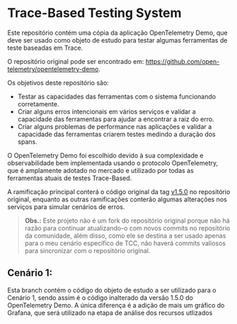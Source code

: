 # Trace-Based Testing System

Este repositório contém uma cópia da aplicação OpenTelemetry Demo, que deve ser usado como objeto de estudo para testar algumas ferramentas de teste baseadas em Trace.

O repositório original pode ser encontrado em: https://github.com/open-telemetry/opentelemetry-demo.

Os objetivos deste repositório são:

- Testar as capacidades das ferramentas com o sistema funcionando corretamente.
- Criar alguns erros intencionais em vários serviços e validar a capacidade das ferramentas para ajudar a encontrar a raiz do erro.
- Criar alguns problemas de performance nas aplicações e validar a capacidade das ferramentas criarem testes medindo a duração dos spans.

O OpenTelemetry Demo foi escolhido devido à sua complexidade e observabilidade bem implementada usando o protocolo OpenTelemetry, que é amplamente adotado no mercado e utilizado por todas as ferramentas atuais de testes Trace-Based.

A ramificação principal conterá o código original da tag [v1.5.0](https://github.com/open-telemetry/opentelemetry-demo/tree/1.5.0) no repositório original, enquanto as outras ramificações conterão algumas alterações nos serviços para simular cenários de erros.

> **Obs.:** Este projeto não é um fork do repositório original porque não há razão para continuar atualizando-o com novos commits no repositório da comunidade, além disso, como ele se destina a ser usado apenas para o meu cenário específico de TCC, não haverá commits valiosos para sincronizar com o repositório original.

## Cenário 1:

Esta branch contém o código do objeto de estudo a ser utilizado para o Cenário 1, sendo assim é o código inalterado da versão 1.5.0 do OpenTelemetry Demo. A única diferença é a adição de mais um gráfico do Grafana, que será utilizado na etapa de análise dos recursos utlizados
